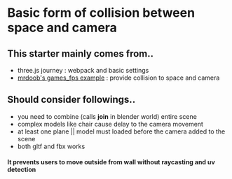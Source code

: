 # Basic form of collision between space and camera

## This starter mainly comes from..
- three.js journey : webpack and basic settings
- [mrdoob's games_fps example](https://github.com/mrdoob/three.js/blob/master/examples/games_fps.html) : provide collision to space and camera

## Should consider followings..
- you need to combine (calls **join** in blender world) entire scene
- complex models like chair cause delay to the camera movement
- at least one plane || model must loaded before the camera added to the scene
- both gltf and fbx works

#### It prevents users to move outside from wall without raycasting and uv detection
